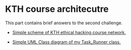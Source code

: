 # KTH course architecutre

This part contains brief answers to the second challenge. 

* [Simple scheme of KTH ethical hacking course network.](./networks.md)

* [Simple UML Class diagram of my Task_Runner class.](./class_diagram.md)